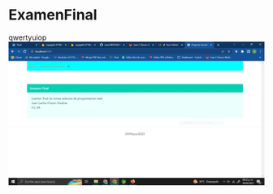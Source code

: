 # ExamenFinal
qwertyuiop
![Imagen 1](https://raw.githubusercontent.com/JuanC987654321/ExamenFinal/main/imagenes/img1.JPG)
